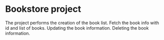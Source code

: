 # Bookstore project
The project performs the creation of the book list.
Fetch the book info with id and list of books.
Updating the book information.
Deleting the book information.
